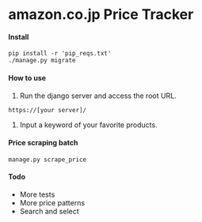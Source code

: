 # amazon.co.jp Price Tracker

#### Install
```
pip install -r 'pip_reqs.txt'
./manage.py migrate
```

#### How to use
1. Run the django server and access the root URL.
```
https://[your server]/
```
1. Input a keyword of your favorite products.

#### Price scraping batch
```
manage.py scrape_price
```

#### Todo
* More tests
* More price patterns
* Search and select
